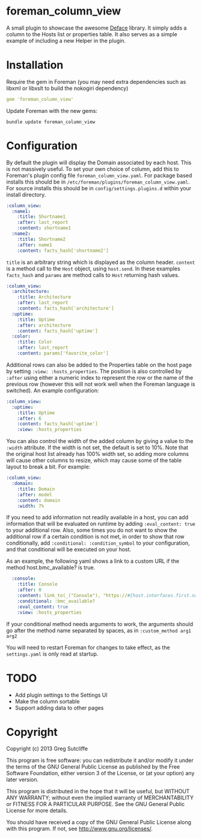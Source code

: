 # foreman\_column\_view

A small plugin to showcase the awesome [Deface](https://github.com/spree/deface)
library. It simply adds a column to the Hosts list or properties table. It also
serves as a simple example of including a new Helper in the plugin.

# Installation

Require the gem in Foreman (you may need extra dependencies such as libxml or libxslt
to build the nokogiri dependency)

```yaml
gem 'foreman_column_view'
```

Update Foreman with the new gems:

    bundle update foreman_column_view

# Configuration

By default the plugin will display the Domain associated by each host. This is not
massively useful. To set your own choice of column, add this to Foreman's plugin config file
`foreman_column_view.yaml`. For package based installs this should be in
`/etc/foreman/plugins/foreman_column_view.yaml`. For source installs this should be in
`config/settings.plugins.d` within your install directory.

```yaml
:column_view:
  :name1:
    :title: Shortname1
    :after: last_report
    :content: shortname1
  :name2:
    :title: Shortname2
    :after: name1
    :content: facts_hash['shortname2']
```

`title` is an arbitrary string which is displayed as the column header. `content` is
a method call to the `Host` object, using `host.send`. In these examples `facts_hash`
and `params` are method calls to `Host` returning hash values.

```yaml
:column_view:
  :architecture:
    :title: Architecture
    :after: last_report
    :content: facts_hash['architecture']
  :uptime:
    :title: Uptime
    :after: architecture
    :content: facts_hash['uptime']
  :color:
    :title: Color
    :after: last_report
    :content: params['favorite_color']

```

Additional rows can also be added to the Properties table on the host page by setting
`:view: :hosts_properties`.  The position is also controlled by `:after` using either a
numeric index to represent the row or the name of the previous row (however this will
not work well when the Foreman language is switched).  An example configuration:

```yaml
:column_view:
  :uptime:
    :title: Uptime
    :after: 6
    :content: facts_hash['uptime']
    :view: :hosts_properties
```

You can also control the width of the added column by giving a value to the `:width`
attribute. If the width is not set, the default is set to 10%. Note that the original
host list already has 100% width set, so adding more columns will cause other columns
to resize, which may cause some of the table layout to break a bit. For example:

```yaml
:column_view:
  :domain:
    :title: Domain
    :after: model
    :content: domain
    :width: 7%
```

If you need to add information not readily available in a host, you can add information that
will be evaluated on runtime by adding `:eval_content: true` to your additional row.
Also, some times you do not want to show the additional row if a certain condition is not met,
in order to show that row conditionally, add `:conditional: :condition_symbol` to your configuration,
and that conditional will be executed on your host.

As an example, the following yaml shows a link to a custom URL if the method host.bmc_available? is true.

```yaml
  :console:
    :title: Console
    :after: 0
    :content: link_to(_("Console"), "https://#{host.interfaces.first.name}.domainname", { :class => "btn btn-info" } )
    :conditional: :bmc_available?
    :eval_content: true
    :view: :hosts_properties
```

If your conditional method needs arguments to work, the arguments should go after the method name separated by
spaces, as in `:custom_method arg1 arg2`


You will need to restart Foreman for changes to take effect, as the `settings.yaml` is
only read at startup.

# TODO

* Add plugin settings to the Settings UI
* Make the column sortable
* Support adding data to other pages

# Copyright

Copyright (c) 2013 Greg Sutcliffe

This program is free software: you can redistribute it and/or modify
it under the terms of the GNU General Public License as published by
the Free Software Foundation, either version 3 of the License, or
(at your option) any later version.

This program is distributed in the hope that it will be useful,
but WITHOUT ANY WARRANTY; without even the implied warranty of
MERCHANTABILITY or FITNESS FOR A PARTICULAR PURPOSE.  See the
GNU General Public License for more details.

You should have received a copy of the GNU General Public License
along with this program.  If not, see <http://www.gnu.org/licenses/>.
